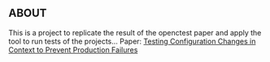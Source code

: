## ABOUT
This is a project to replicate the result of the openctest paper and apply the tool to run tests of the projects...
Paper: [Testing Configuration Changes in Context to Prevent Production Failures](https://www.usenix.org/conference/osdi20/presentation/sun)